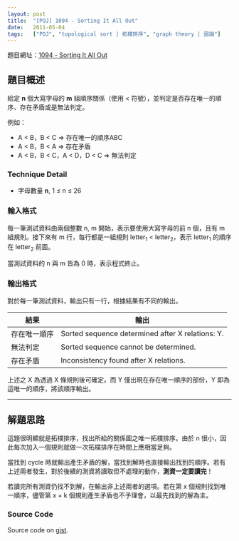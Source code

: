```yaml
---
layout: post
title:  "[POJ] 1094 - Sorting It All Out"
date:   2011-05-04
tags:   ["POJ", "topological sort | 拓樸排序", "graph theory | 圖論"]
---
```


題目網址：[1094 - Sorting It All Out](http://poj.org/problem?id=1094)

## 題目概述

給定 **n** 個大寫字母的 **m** 組順序關係（使用 < 符號），並判定是否存在唯一的順序、存在矛盾或是無法判定。

例如：

- A < B，B < C ⇒ 存在唯一的順序ABC
- A < B，B < A ⇒ 存在矛盾
- A < B，B < C，A < D，D < C ⇒ 無法判定

### Technique Detail

- 字母數量 **n**, 1 ≤ n ≤ 26

### 輸入格式

每一筆測試資料由兩個整數 n, m 開始，表示要使用大寫字母的前 n 個，且有 m 組規則。接下來有 m 行，每行都是一組規則 letter<sub>1</sub> < letter<sub>2</sub>，表示 letter<sub>1</sub> 的順序在 letter<sub>2</sub> 前面。

當測試資料的 n 與 m 皆為 0 時，表示程式終止。

### 輸出格式

對於每一筆測試資料，輸出只有一行，根據結果有不同的輸出。

| 結果 | 輸出
| ---- | ---- |
| 存在唯一順序 | Sorted sequence determined after X relations: Y. |
| 無法判定 | Sorted sequence cannot be determined. |
| 存在矛盾 | Inconsistency found after X relations. |

上述之 X 為透過 X 條規則後可確定。而 Y 僅出現在存在唯一順序的部份，Y 即為這唯一的順序，將該順序輸出。

---

## 解題思路

這題很明顯就是拓樸排序，找出所給的關係圖之唯一拓樸排序。由於 n 很小，因此每次加入一個規則就做一次拓樸排序在時間上應相當足夠。

當找到 cycle 時就輸出產生矛盾的解，當找到解時也直接輸出找到的順序。若有上述兩者發生，對於後續的測資將讀取但不處理的動作，**測資一定要讀完**！

若讀完所有測資仍找不到解，在輸出非上述兩者的選項。若在第 x 個規則找到唯一順序，儘管第 x + k 個規則產生矛盾也不予理會，以最先找到的解為主。

### Source Code

<script src="https://gist.github.com/KuoE0/1610955.js"></script>

Source code on [gist](https://gist.github.com/KuoE0/1616119).
